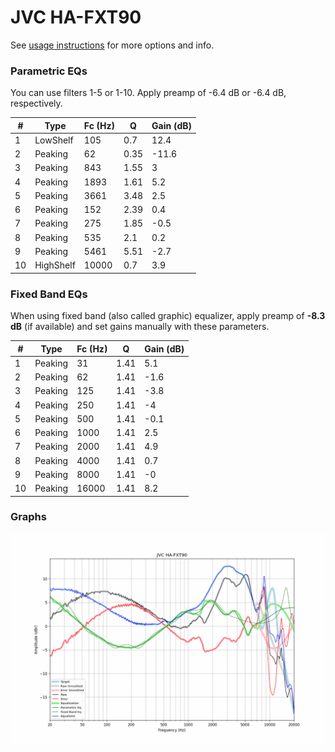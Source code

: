 # JVC HA-FXT90
See [usage instructions](https://github.com/jaakkopasanen/AutoEq#usage) for more options and info.

### Parametric EQs
You can use filters 1-5 or 1-10. Apply preamp of -6.4 dB or -6.4 dB, respectively.

|   # | Type      |   Fc (Hz) |    Q |   Gain (dB) |
|-----|-----------|-----------|------|-------------|
|   1 | LowShelf  |       105 | 0.7  |        12.4 |
|   2 | Peaking   |        62 | 0.35 |       -11.6 |
|   3 | Peaking   |       843 | 1.55 |         3   |
|   4 | Peaking   |      1893 | 1.61 |         5.2 |
|   5 | Peaking   |      3661 | 3.48 |         2.5 |
|   6 | Peaking   |       152 | 2.39 |         0.4 |
|   7 | Peaking   |       275 | 1.85 |        -0.5 |
|   8 | Peaking   |       535 | 2.1  |         0.2 |
|   9 | Peaking   |      5461 | 5.51 |        -2.7 |
|  10 | HighShelf |     10000 | 0.7  |         3.9 |

### Fixed Band EQs
When using fixed band (also called graphic) equalizer, apply preamp of **-8.3 dB** (if available) and set gains manually with these parameters.

|   # | Type    |   Fc (Hz) |    Q |   Gain (dB) |
|-----|---------|-----------|------|-------------|
|   1 | Peaking |        31 | 1.41 |         5.1 |
|   2 | Peaking |        62 | 1.41 |        -1.6 |
|   3 | Peaking |       125 | 1.41 |        -3.8 |
|   4 | Peaking |       250 | 1.41 |        -4   |
|   5 | Peaking |       500 | 1.41 |        -0.1 |
|   6 | Peaking |      1000 | 1.41 |         2.5 |
|   7 | Peaking |      2000 | 1.41 |         4.9 |
|   8 | Peaking |      4000 | 1.41 |         0.7 |
|   9 | Peaking |      8000 | 1.41 |        -0   |
|  10 | Peaking |     16000 | 1.41 |         8.2 |

### Graphs
![](./JVC%20HA-FXT90.png)

